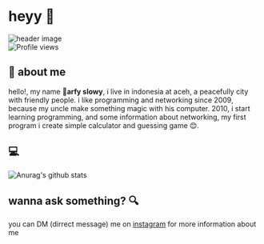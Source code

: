 # heyy :wave:
![header image](https://image.freepik.com/free-vector/bundle-programming-scenes-flat-people-situations_9209-3163.jpg) \
![Profile views](https://gpvc.arturio.dev/slowy07)

## :boy: about me 
hello!, my name :boy:**arfy slowy**, i live in indonesia at aceh, a peacefully city with friendly people. i like programming and networking since 2009, because my uncle make something magic with his computer. 2010, i start learning programming, and some information about networking, my first program i create simple calculator and guessing game :blush:.
## :computer:
![Anurag's github stats](https://github-readme-stats.vercel.app/api?username=slowy07&show_icons=true) 

## wanna ask something? :mag:
you can DM (dirrect message) me on [instagram](https://instagram.com/arfy.slowy) for more information about me
